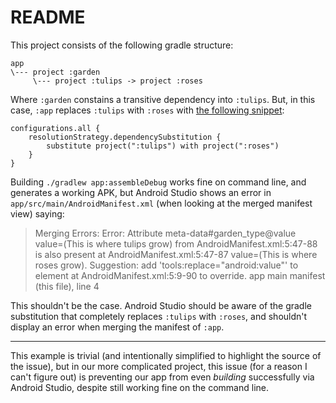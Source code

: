 # README

This project consists of the following gradle structure:

```
app
\--- project :garden
     \--- project :tulips -> project :roses
```

Where `:garden` constains a transitive dependency into `:tulips`. But, in this case, `:app` replaces `:tulips` with `:roses` with [the following snippet](https://github.com/onemahon/RoseGarden/blob/master/app/build.gradle#L19):

```
configurations.all {
    resolutionStrategy.dependencySubstitution {
        substitute project(":tulips") with project(":roses")
    }
}
```

Building `./gradlew app:assembleDebug` works fine on command line, and generates a working APK, but Android Studio shows an error in `app/src/main/AndroidManifest.xml` (when looking at the merged manifest view) saying:

> Merging Errors: Error: Attribute meta-data#garden_type@value value=(This is where tulips grow) from AndroidManifest.xml:5:47-88 is also present at AndroidManifest.xml:5:47-87 value=(This is where roses grow). Suggestion: add 'tools:replace="android:value"' to <meta-data> element at AndroidManifest.xml:5:9-90 to override. app main manifest (this file), line 4

This shouldn't be the case. Android Studio should be aware of the gradle substitution that completely replaces `:tulips` with `:roses`, and shouldn't display an error when merging the manifest of `:app`.

---

This example is trivial (and intentionally simplified to highlight the source of the issue), but in our more complicated project, this issue (for a reason I can't figure out) is preventing our app from even *building* successfully via Android Studio, despite still working fine on the command line.
